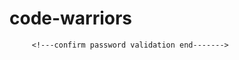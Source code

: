 # code-warriors

<script type="text/javascript">
	
function validation() {
	var username=document.getElementById('username').value;
	var password=document.getElementById('password').value;

	if ((username=="") ||( password==""))
	 {
	 	document.getElementById('perror').innerHTML="please fill the details";
	 	return false;
	 }
}


function clear() {
	document.getElementById('perror').innerHTML="ksdfisdhfg";
}

</script>
         <!---confirm password validation end------->

       

<script src="js/jquery.ripples-min.js" type="text/javascript"></script>
<script src="js/typed.min.js" type="text/javascript"></script>

</body>
</html>
